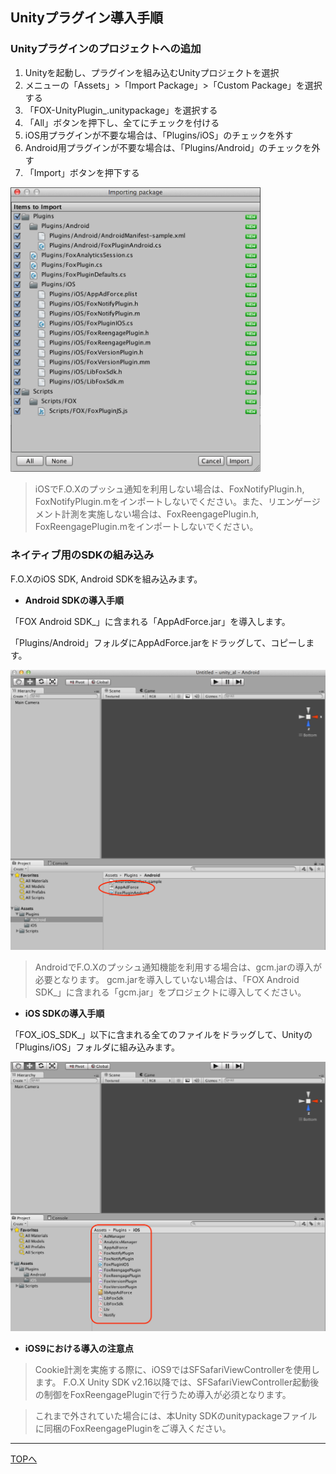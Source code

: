 ## Unityプラグイン導入手順

### Unityプラグインのプロジェクトへの追加

1. Unityを起動し、プラグインを組み込むUnityプロジェクトを選択
2. メニューの「Assets」>「Import Package」>「Custom Package」を選択する
3. 「FOX-UnityPlugin_<version>.unitypackage」を選択する
4. 「All」ボタンを押下し、全てにチェックを付ける
5. iOS用プラグインが不要な場合は、「Plugins/iOS」のチェックを外す
6. Android用プラグインが不要な場合は、「Plugins/Android」のチェックを外す
7. 「Import」ボタンを押下する

<img src="./img01.png" width="400px" />


> iOSでF.O.Xのプッシュ通知を利用しない場合は、FoxNotifyPlugin.h, FoxNotifyPlugin.mをインポートしないでください。また、リエンゲージメント計測を実施しない場合は、FoxReengagePlugin.h, FoxReengagePlugin.mをインポートしないでください。


### ネイティブ用のSDKの組み込み

F.O.XのiOS SDK, Android SDKを組み込みます。

* **Android SDKの導入手順**

「FOX Android SDK_<version>」に含まれる「AppAdForce.jar」を導入します。

「Plugins/Android」フォルダにAppAdForce.jarをドラッグして、コピーします。

<img src="./img02.png" width="700px" />

> AndroidでF.O.Xのプッシュ通知機能を利用する場合は、gcm.jarの導入が必要となります。
gcm.jarを導入していない場合は、「FOX Android SDK_<version>」に含まれる「gcm.jar」をプロジェクトに導入してください。


* **iOS SDKの導入手順**

「FOX_iOS_SDK_<version>」以下に含まれる全てのファイルをドラッグして、Unityの「Plugins/iOS」フォルダに組み込みます。

<img src="./img03.png" width="700px" />

* **iOS9における導入の注意点**

> Cookie計測を実施する際に、iOS9ではSFSafariViewControllerを使用します。
F.O.X Unity SDK v2.16以降では、SFSafariViewController起動後の制御をFoxReengagePluginで行うため導入が必須となります。

> これまで外されていた場合には、本Unity SDKのunitypackageファイルに同梱のFoxReengagePluginをご導入ください。


---
[TOPへ](/lang/zh-tw/README.md)
